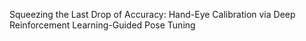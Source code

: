 Squeezing the Last Drop of Accuracy: Hand-Eye Calibration via Deep Reinforcement Learning-Guided Pose Tuning
